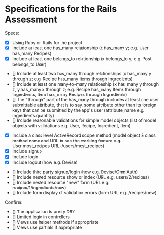 # Specifications for the Rails Assessment

Specs:
- [x] Using Ruby on Rails for the project
- [x] Include at least one has_many relationship (x has_many y; e.g. User has_many Recipes)
- [x] Include at least one belongs_to relationship (x belongs_to y; e.g. Post belongs_to User)
- [] Include at least two has_many through relationships (x has_many y through z; e.g. Recipe has_many Items through Ingredients)
- [] Include at least one many-to-many relationship (x has_many y through z, y has_many x through z; e.g. Recipe has_many Items through Ingredients, Item has_many Recipes through Ingredients)
- [] The "through" part of the has_many through includes at least one user submittable attribute, that is to say, some attribute other than its foreign keys that can be submitted by the app's user (attribute_name e.g. ingredients.quantity)
- [] Include reasonable validations for simple model objects (list of model objects with validations e.g. User, Recipe, Ingredient, Item)
- [x] Include a class level ActiveRecord scope method (model object & class method name and URL to see the working feature e.g. User.most_recipes URL: /users/most_recipes)
- [x] Include signup
- [x] Include login
- [x] Include logout (how e.g. Devise)
- [] Include third party signup/login (how e.g. Devise/OmniAuth)
- [] Include nested resource show or index (URL e.g. users/2/recipes)
- [] Include nested resource "new" form (URL e.g. recipes/1/ingredients/new)
- [] Include form display of validation errors (form URL e.g. /recipes/new)

Confirm:
- [] The application is pretty DRY
- [] Limited logic in controllers
- [] Views use helper methods if appropriate
- [] Views use partials if appropriate
